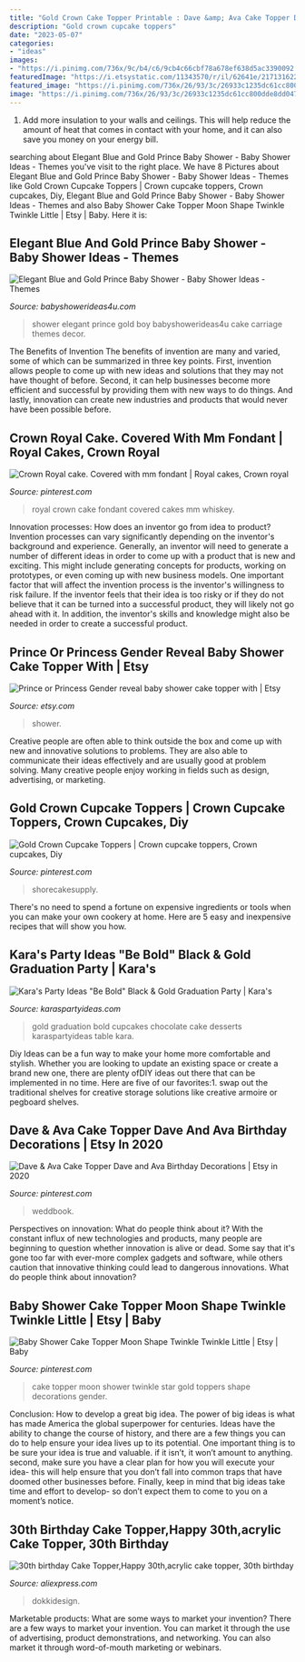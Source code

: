```yaml
---
title: "Gold Crown Cake Topper Printable : Dave &amp; Ava Cake Topper Dave And Ava Birthday Decorations"
description: "Gold crown cupcake toppers"
date: "2023-05-07"
categories:
- "ideas"
images:
- "https://i.pinimg.com/736x/9c/b4/c6/9cb4c66cbf78a678ef638d5ac3390092.jpg"
featuredImage: "https://i.etsystatic.com/11343570/r/il/62641e/2171316228/il_794xN.2171316228_18gc.jpg"
featured_image: "https://i.pinimg.com/736x/26/93/3c/26933c1235dc61cc800dde8dd047c201.jpg"
image: "https://i.pinimg.com/736x/26/93/3c/26933c1235dc61cc800dde8dd047c201.jpg"
---
```



1. Add more insulation to your walls and ceilings. This will help reduce the amount of heat that comes in contact with your home, and it can also save you money on your energy bill.

	

		
searching about Elegant Blue and Gold Prince Baby Shower - Baby Shower Ideas - Themes you've visit to the right place. We have 8 Pictures about Elegant Blue and Gold Prince Baby Shower - Baby Shower Ideas - Themes like Gold Crown Cupcake Toppers | Crown cupcake toppers, Crown cupcakes, Diy, Elegant Blue and Gold Prince Baby Shower - Baby Shower Ideas - Themes and also Baby Shower Cake Topper Moon Shape Twinkle Twinkle Little | Etsy | Baby. Here it is:
		
    
## Elegant Blue And Gold Prince Baby Shower - Baby Shower Ideas - Themes

<img loading=lazy src="https://babyshowerideas4u.com/wp-content/uploads/2018/03/elegant-boy-baby-shower-cake-with-baby-carriage-topper.jpg" onerror="this.onerror=null;this.src='https://tse4.mm.bing.net/th?id=OIP.LTn4v5J2J10s_rXn9GbRAwHaE8&amp;pid=15.1';" alt="Elegant Blue and Gold Prince Baby Shower - Baby Shower Ideas - Themes">

_Source: babyshowerideas4u.com_

>shower elegant prince gold boy babyshowerideas4u cake carriage themes decor. 

	

The Benefits of Invention
The benefits of invention are many and varied, some of which can be summarized in three key points. First, invention allows people to come up with new ideas and solutions that they may not have thought of before. Second, it can help businesses become more efficient and successful by providing them with new ways to do things. And lastly, innovation can create new industries and products that would never have been possible before.

    
## Crown Royal Cake. Covered With Mm Fondant | Royal Cakes, Crown Royal

<img loading=lazy src="https://i.pinimg.com/736x/0c/3e/56/0c3e56021218f991ee9226f2d185402c--crown-royal-fondant.jpg" onerror="this.onerror=null;this.src='https://tse3.mm.bing.net/th?id=OIP.CVU7fT_nEStMoQLRubVzIAHaJ4&amp;pid=15.1';" alt="Crown Royal cake. Covered with mm fondant | Royal cakes, Crown royal">

_Source: pinterest.com_

>royal crown cake fondant covered cakes mm whiskey. 

	

Innovation processes: How does an inventor go from idea to product?
Invention processes can vary significantly depending on the inventor's background and experience. Generally, an inventor will need to generate a number of different ideas in order to come up with a product that is new and exciting. This might include generating concepts for products, working on prototypes, or even coming up with new business models.
One important factor that will affect the invention process is the inventor's willingness to risk failure. If the inventor feels that their idea is too risky or if they do not believe that it can be turned into a successful product, they will likely not go ahead with it. In addition, the inventor's skills and knowledge might also be needed in order to create a successful product.

    
## Prince Or Princess Gender Reveal Baby Shower Cake Topper With | Etsy

<img loading=lazy src="https://i.etsystatic.com/11343570/r/il/62641e/2171316228/il_794xN.2171316228_18gc.jpg" onerror="this.onerror=null;this.src='https://tse4.mm.bing.net/th?id=OIP.ILN4EM8vx9kBP2mVNaLyxgHaK5&amp;pid=15.1';" alt="Prince or Princess Gender reveal baby shower cake topper with | Etsy">

_Source: etsy.com_

>shower. 

	

Creative people are often able to think outside the box and come up with new and innovative solutions to problems. They are also able to communicate their ideas effectively and are usually good at problem solving. Many creative people enjoy working in fields such as design, advertising, or marketing.

    
## Gold Crown Cupcake Toppers | Crown Cupcake Toppers, Crown Cupcakes, Diy

<img loading=lazy src="https://i.pinimg.com/736x/26/93/3c/26933c1235dc61cc800dde8dd047c201.jpg" onerror="this.onerror=null;this.src='https://tse3.mm.bing.net/th?id=OIP.jlu347TGS2IYDRPMeLl-cgHaJr&amp;pid=15.1';" alt="Gold Crown Cupcake Toppers | Crown cupcake toppers, Crown cupcakes, Diy">

_Source: pinterest.com_

>shorecakesupply. 

	

There's no need to spend a fortune on expensive ingredients or tools when you can make your own cookery at home. Here are 5 easy and inexpensive recipes that will show you how.

    
## Kara&#039;s Party Ideas &quot;Be Bold&quot; Black &amp; Gold Graduation Party | Kara&#039;s

<img loading=lazy src="https://karaspartyideas.com/wp-content/uploads/2017/04/22Be-Bold22-Black-Gold-Graduation-Party-via-Karas-Party-Ideas-KarasPartyIdeas.com11.jpeg" onerror="this.onerror=null;this.src='https://tse1.mm.bing.net/th?id=OIP.0RWWerNCnSO0VPOyiLJ5_AHaLK&amp;pid=15.1';" alt="Kara&#039;s Party Ideas &quot;Be Bold&quot; Black &amp; Gold Graduation Party | Kara&#039;s">

_Source: karaspartyideas.com_

>gold graduation bold cupcakes chocolate cake desserts karaspartyideas table kara. 

	

Diy Ideas can be a fun way to make your home more comfortable and stylish. Whether you are looking to update an existing space or create a brand new one, there are plenty ofDIY ideas out there that can be implemented in no time. Here are five of our favorites:1. swap out the traditional shelves for creative storage solutions like creative armoire or pegboard shelves.
    
## Dave &amp; Ava Cake Topper Dave And Ava Birthday Decorations | Etsy In 2020

<img loading=lazy src="https://i.pinimg.com/736x/ef/c0/fa/efc0fa27fa40765204bd1baae1ab1e5b.jpg" onerror="this.onerror=null;this.src='https://tse1.mm.bing.net/th?id=OIP.uBtNztfrJ5XXjh_kOhukGAHaHa&amp;pid=15.1';" alt="Dave &amp; Ava Cake Topper Dave and Ava Birthday Decorations | Etsy in 2020">

_Source: pinterest.com_

>weddbook. 

	

Perspectives on innovation: What do people think about it?
With the constant influx of new technologies and products, many people are beginning to question whether innovation is alive or dead. Some say that it's gone too far with ever-more complex gadgets and software, while others caution that innovative thinking could lead to dangerous innovations. What do people think about innovation?

    
## Baby Shower Cake Topper Moon Shape Twinkle Twinkle Little | Etsy | Baby

<img loading=lazy src="https://i.pinimg.com/736x/9c/b4/c6/9cb4c66cbf78a678ef638d5ac3390092.jpg" onerror="this.onerror=null;this.src='https://tse2.mm.bing.net/th?id=OIP.mNTLj0E4lyshB0EZ7Np_pwHaJW&amp;pid=15.1';" alt="Baby Shower Cake Topper Moon Shape Twinkle Twinkle Little | Etsy | Baby">

_Source: pinterest.com_

>cake topper moon shower twinkle star gold toppers shape decorations gender. 

	

Conclusion: How to develop a great big idea.
The power of big ideas is what has made America the global superpower for centuries. Ideas have the ability to change the course of history, and there are a few things you can do to help ensure your idea lives up to its potential.
One important thing is to be sure your idea is true and valuable. if it isn’t, it won’t amount to anything. second, make sure you have a clear plan for how you will execute your idea- this will help ensure that you don’t fall into common traps that have doomed other businesses before. Finally, keep in mind that big ideas take time and effort to develop- so don’t expect them to come to you on a moment’s notice.

    
## 30th Birthday Cake Topper,Happy 30th,acrylic Cake Topper, 30th Birthday

<img loading=lazy src="https://ae01.alicdn.com/kf/HTB1DFpaOXXXXXXWapXXq6xXFXXXC/30th-birthday-Cake-Topper-Happy-30th-acrylic-cake-topper-30th-birthday-party-decorations.jpg" onerror="this.onerror=null;this.src='https://tse4.mm.bing.net/th?id=OIP.sd3abzB4fdnBmBBw8zYgVAHaKo&amp;pid=15.1';" alt="30th birthday Cake Topper,Happy 30th,acrylic cake topper, 30th birthday">

_Source: aliexpress.com_

>dokkidesign. 

	

Marketable products: What are some ways to market your invention?
There are a few ways to market your invention. You can market it through the use of advertising, product demonstrations, and networking. You can also market it through word-of-mouth marketing or webinars.

